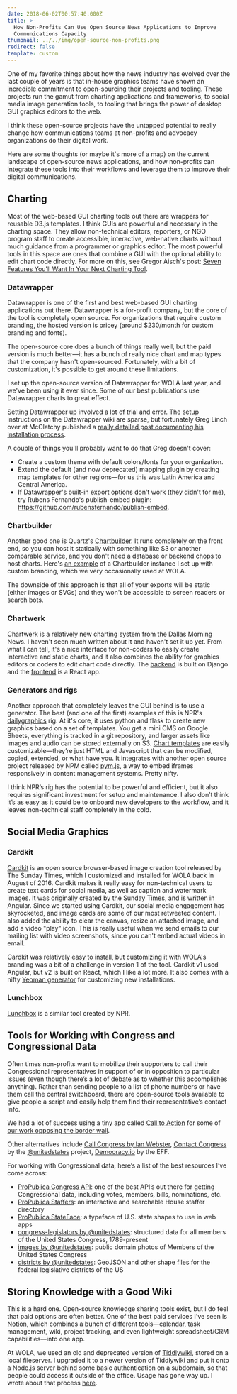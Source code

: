 ```yaml
---
date: 2018-06-02T00:57:40.000Z
title: >-
  How Non-Profits Can Use Open Source News Applications to Improve 
  Communications Capacity
thumbnail: ../../img/open-source-non-profits.png
redirect: false
template: custom
---
```

One of my favorite things about how the news industry has evolved over the last couple of years is that in-house graphics teams have shown an incredible commitment to open-sourcing their projects and tooling. These projects run the gamut from charting applications and frameworks, to social media image generation tools, to tooling that brings the power of desktop GUI graphics editors to the web.

I think these open-source projects have the untapped potential to really change how communications teams at non-profits and advocacy organizations do their digital work.

Here are some thoughts (or maybe it's more of a map) on the current landscape of open-source news applications, and how non-profits can integrate these tools into their workflows and leverage them to improve their digital communications.

## Charting

Most of the web-based GUI charting tools out there are wrappers for reusable D3.js templates. I think GUIs are powerful and necessary in the charting space. They allow non-technical editors, reporters, or NGO program staff to create accessible, interactive, web-native charts without much guidance from a programmer or graphics editor. The most powerful tools in this space are ones that combine a GUI with the optional ability to edit chart code directly. For more on this, see Gregor Aisch's post: [Seven Features You'll Want In Your Next Charting Tool](https://www.vis4.net/blog/2015/03/seven-features-youll-wantin-your-next-charting-tool/#expert-custom-javascript-mode).

### Datawrapper

Datawrapper is one of the first and best web-based GUI charting applications out there. Datawrapper is a for-profit company, but the core of the tool is completely open source. For organizations that require custom branding, the hosted version is pricey (around $230/month for custom branding and fonts).

The open-source core does a bunch of things really well, but the paid version is much better—it has a bunch of really nice chart and map types that the company hasn't open-sourced. Fortunately, with a bit of customization, it's possible to get around these limitations.

I set up the open-source version of Datawrapper for WOLA last year, and we've been using it ever since. Some of our best publications use Datawrapper charts to great effect.

Setting Datawrapper up involved a lot of trial and error. The setup instructions on the Datawrapper wiki are sparse, but fortunately Greg Linch over at McClatchy published a [really detailed post documenting his installation process](http://www.greglinch.com/2016/07/datawrapper-step-by-step-installation-guide-for-ubuntu-on-aws.html).

A couple of things you'll probably want to do that Greg doesn't cover:

* Create a custom theme with default colors/fonts for your organization.
* Extend the default (and now deprecated) mapping plugin by creating map templates for other regions—for us this was Latin America and Central America.
* If Datawrapper's built-in export options don't work (they didn't for me), try Rubens Fernando's publish-embed plugin: https://github.com/rubensfernando/publish-embed.

### Chartbuilder

Another good one is Quartz's [Chartbuilder](https://github.com/Quartz/Chartbuilder). It runs completely on the front end, so you can host it statically with something like S3 or another comparable service, and you don't need a database or backend chops to host charts. Here's [an example](<Here's an example of a Chartbuilder instance I>) of a Chartbuilder instance I set up with custom branding, which we very occasionally used at WOLA.

The downside of this approach is that all of your exports will be static (either images or SVGs) and they won't be accessible to screen readers or search bots. 

### Chartwerk

Chartwerk is a relatively new charting system from the Dallas Morning News. I haven't seen much written about it and haven't set it up yet. From what I can tell, it's a nice interface for non-coders to easily create interactive and static charts, and it also combines the ability for graphics editors or coders to edit chart code directly. The [backend](https://github.com/DallasMorningNews/django-chartwerk) is built on Django and the [frontend](https://github.com/DallasMorningNews/chartwerk-editor) is a React app.

### Generators and rigs

Another approach that completely leaves the GUI behind is to use a generator. The best (and one of the first) examples of this is NPR's [dailygraphics](https://github.com/nprapps/dailygraphics) rig. At it's core, it uses python and flask to create new graphics based on a set of templates. You get a mini CMS on Google Sheets, everything is tracked in a git repository, and larger assets like images and audio can be stored externally on S3. [Chart templates](https://github.com/nprapps/dailygraphics/tree/master/graphic_templates) are easily customizable—they’re just HTML and Javascript that can be modified, copied, extended, or what have you. It integrates with another open source project released by NPM called [pym.js](http://blog.apps.npr.org/pym.js/), a way to embed iframes responsively in content management systems. Pretty nifty.

I think NPR’s rig has the potential to be powerful and efficient, but it also requires significant investment for setup and maintenance. I also don’t think it’s as easy as it could be to onboard new developers to the workflow, and it leaves non-technical staff completely in the cold.

## Social Media Graphics

### Cardkit

[Cardkit](https://github.com/times/cardkit) is an open source browser-based image creation tool released by The Sunday Times, which I customized and installed for WOLA back in August of 2016. Cardkit makes it really easy for non-technical users to create text cards for social media, as well as caption and watermark images. It was originally created by the Sunday Times, and is written in Angular. Since we started using Cardkit, our social media engagement has skyrocketed, and image cards are some of our most retweeted content. I also added the ability to clear the canvas, resize an attached image, and add a video "play" icon. This is really useful when we send emails to our mailing list with video screenshots, since you can't embed actual videos in email.

<tweet tweetid=“824358393062297600”></tweet>

Cardkit was relatively easy to install, but customizing it with WOLA's branding was a bit of a challenge in version 1 of the tool. Cardkit v1 used Angular, but v2 is built on React, which I like a lot more. It also comes with a nifty [Yeoman generator](https://www.github.com/times/generator-cardkit) for customizing new installations.

### Lunchbox

[Lunchbox](http://blog.apps.npr.org/lunchbox/) is a similar tool created by NPR.

## Tools for Working with Congress and Congressional Data

Often times non-profits want to mobilize their supporters to call their Congressional representatives in support of or in opposition to particular issues (even though there’s a lot of [debate](https://www.newyorker.com/magazine/2017/03/06/what-calling-congress-achieves) as to whether this accomplishes anything). Rather than sending people to a list of phone numbers or have them call the central switchboard, there are open-source tools available to give people a script and easily help them find their representative’s contact info.

We had a lot of success using a tiny app called [Call to Action](https://github.com/lachlanjc/calltoaction) for some of [our work opposing the border wall](https://interactives.wola.org/stopthewall/).

Other alternatives include [Call Congress by Ian Webster](https://github.com/typpo/call-congress), [Contact Congress](https://github.com/unitedstates/contact-congress) by the [@unitedstates](https://theunitedstates.io/) project, [Democracy.io](https://democracy.io/) by the EFF.

For working with Congressional data, here’s a list of the best resources I’ve come across:

* [ProPublica Congress API](https://projects.propublica.org/api-docs/congress-api/): one of the best API’s out there for getting Congressional data, including votes, members, bills, nominations, etc.
* [ProPublica Staffers](https://github.com/propublica/staffers): an interactive and searchable House staffer directory
* [ProPublica StateFace](https://github.com/propublica/stateface): a typeface of U.S. state shapes to use in web apps
* [congress-legislators by @unitedstates](https://github.com/unitedstates/congress-legislators): structured data for all members of the United States Congress, 1789-present
* [images by @unitedstates](https://github.com/unitedstates/images): public domain photos of Members of the United States Congress
* [districts by @unitedstates](https://github.com/unitedstates/districts): GeoJSON and other shape files for the federal legislative districts of the US

## Storing Knowledge with a Good Wiki

This is a hard one. Open-source knowledge sharing tools exist, but I do feel that paid options are often better. One of the best paid services I've seen is [Notion](https://www.notion.so/), which combines a bunch of different tools—calendar, task management, wiki, project tracking, and even lightweight spreadsheet/CRM capabilities—into one app.

At WOLA, we used an old and deprecated version of [Tiddlywiki](https://tiddlywiki.com/), stored on a local fileserver. I upgraded it to a newer version of Tiddlywiki and put it onto a Node.js server behind some basic authentication on a subdomain, so that people could access it outside of the office. Usage has gone way up. I wrote about that process [here](/posts/installing-node-tiddlywiki-on-an-ubuntu-vps/).
